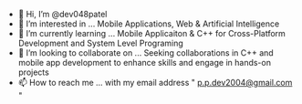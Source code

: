 - 👋 Hi, I’m @dev048patel
- 👀 I’m interested in ... Mobile Applications, Web & Artificial Intelligence 
- 🌱 I’m currently learning ... Mobile Applicaiton & C++ for Cross-Platform Development and System Level Programing
- 💞️ I’m looking to collaborate on ... Seeking collaborations in C++ and mobile app development to enhance skills and engage in hands-on projects
- 📫 How to reach me ... with my email address " p.p.dev2004@gmail.com "
<!---
dev048patel/dev048patel is a ✨ special ✨ repository because its `README.md` (this file) appears on your GitHub profile.
You can click the Preview link to take a look at your changes.
--->
